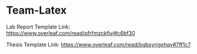 # Team-Latex

Lab Report Template Link: https://www.overleaf.com/read/pfrfmzckfjvj#c6bf30

Thesis Template Link: https://www.overleaf.com/read/bgbsyrjgxhqv#7ff1c7

